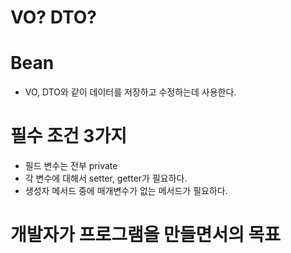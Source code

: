 # VO? DTO?

# Bean
- VO, DTO와 같이 데이터를 저장하고 수정하는데 사용한다.

# 필수 조건 3가지
- 필드 변수는 전부 private
- 각 변수에 대해서 setter, getter가 필요하다.
- 생성자 메서드 중에 매개변수가 없는 메서드가 필요하다.

# 개발자가 프로그램을 만들면서의 목표
    